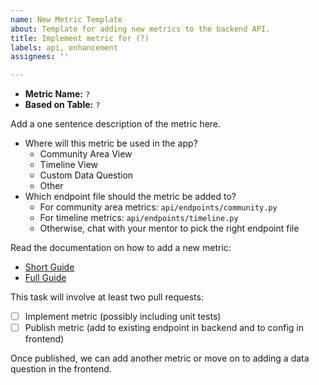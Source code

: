 ```yaml
---
name: New Metric Template
about: Template for adding new metrics to the backend API.
title: Implement metric for (?)
labels: api, enhancement
assignees: ''

---
```


- **Metric Name:** `?`
- **Based on Table:** `?`

Add a one sentence description of the metric here.

- Where will this metric be used in the app?
  - Community Area View
  - Timeline View
  - Custom Data Question
  - Other
- Which endpoint file should the metric be added to?
  - For community area metrics: `api/endpoints/community.py`
  - For timeline metrics: `api/endpoints/timeline.py`
  - Otherwise, chat with your mentor to pick the right endpoint file

Read the documentation on how to add a new metric:

- [Short Guide](https://github.com/scarletstudio/transithealth/blob/main/docs/pages/tasks.md#implement-a-metric)
- [Full Guide](https://github.com/scarletstudio/transithealth/blob/main/docs/pages/new_endpoint.md)

This task will involve at least two pull requests:

- [ ] Implement metric (possibly including unit tests)
- [ ] Publish metric (add to existing endpoint in backend and to config in frontend)

Once published, we can add another metric or move on to adding a data question in the frontend.
